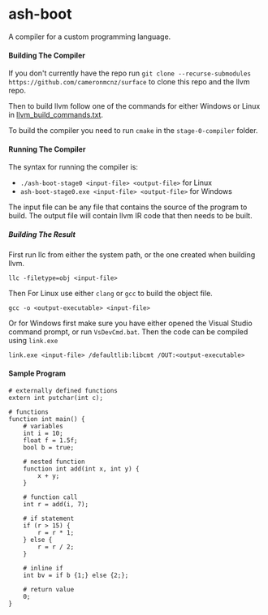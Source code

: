 # ash-boot
A compiler for a custom programming language.

#### Building The Compiler
If you don't currently have the repo run `git clone --recurse-submodules https://github.com/cameronmcnz/surface`
to clone this repo and the llvm repo.

Then to build llvm follow one of the commands for either Windows or Linux in
[llvm_build_commands.txt](./llvm_build_commands.txt).

To build the compiler you need to run `cmake` in the `stage-0-compiler` folder.

#### Running The Compiler
The syntax for running the compiler is:
- `./ash-boot-stage0 <input-file> <output-file>` for Linux
- `ash-boot-stage0.exe <input-file> <output-file>` for Windows

The input file can be any file that contains the source of the program to build.
The output file will contain llvm IR code that then needs to be built.

##### Building The Result
First run llc from either the system path, or the one created when building llvm.

`llc -filetype=obj <input-file>`

Then For Linux use either `clang` or `gcc` to build the object file.

`gcc -o <output-executable> <input-file>`

Or for Windows first make sure you have either opened the Visual Studio command prompt, or run `VsDevCmd.bat`.
Then the code can be compiled using `link.exe`

`link.exe <input-file> /defaultlib:libcmt /OUT:<output-executable>`

#### Sample Program
```
# externally defined functions
extern int putchar(int c);

# functions
function int main() {
	# variables
	int i = 10;
	float f = 1.5f;
	bool b = true;

	# nested function
	function int add(int x, int y) {
		x + y;
	}

	# function call
	int r = add(i, 7);

	# if statement
	if (r > 15) {
		r = r * 1;
	} else {
		r = r / 2;
	}

	# inline if
	int bv = if b {1;} else {2;};
	
	# return value
	0;
}
```